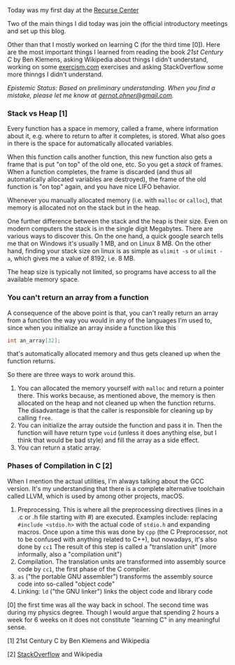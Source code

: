 Today was my first day at the [Recurse Center](https://recurse.com)

Two of the main things I did today was join the official introductory meetings and set up this blog. 


Other than that I mostly worked on learning C (for the third time [0]). Here are the most important things I learned from reading the book *21st Century C* by Ben Klemens, asking Wikipedia about things I didn't understand, working on some [exercism.com](https://www.exercism.com) exercises and asking StackOverflow some more thinngs I didn't understand.

*Epistemic Status: Based on preliminary understanding. When you find a mistake, please let me know at [gernot.ohner@gmail.com](mailto:gernot.ohner@gmail.com).*

### Stack vs Heap [1]
Every function has a space in memory, called a frame, where information about it, e.g. where to return to after it completes, is stored. 
What also goes in there is the space for automatically allocated variables.

When this function calls another function, this new function also gets a frame that is put "on top" of the old one, etc. So you get a *stack* of frames.
When a function completes, the frame is discarded (and thus all automatically allocated variables are destroyed), the frame of the old function is "on top" again, and you have nice LIFO behavior.

Whenever you manually allocated memory (i.e. with `malloc` or `calloc`), that memory is allocated not on the stack but in the heap.

One further difference between the stack and the heap is their size.
Even on modern computers the stack is in the single digit Megabytes.
There are various ways to discover this. On the one hand, a quick google search tells me that on Windows it's usually 1 MB, and on Linux 8 MB.
On the other hand, finding your stack size on linux is as simple as `ulimit -s` or `ulimit -a`, which gives me a value of 8192, i.e. 8 MB.

The heap size is typically not limited, so programs have access to all the available memory space.

### You can't return an array from a function

A consequence of the above point is that, you can't really return an array from a function the way you would in any of the languages I'm used to, 
since when you initialize an array inside a function like this
```c
int an_array[32];
```
that's automatically allocated memory and thus gets cleaned up when the function returns.

So there are three ways to work around this.
1) You can allocated the memory yourself with `malloc` and return a pointer there. 
This works because, as mentioned above, the memory is then allocated on the heap and not cleaned up when the function returns. 
The disadvantage is that the caller is responsible for cleaning up by calling `free`.
2) You can initialize the array outside the function and pass it in. 
Then the function will have return type `void` (unless it does anything else, but I think that would be bad style) and fill the array as a side effect.
3) You can return a static array.

### Phases of Compilation in C [2]
When I mention the actual utilities, I'm always talking about the GCC version. 
It's my understanding that there is a complete alternative toolchain called LLVM, which is used by
among other projects, macOS.
1. Preprocessing. This is where all the preprocessing directives (lines in a .c or .h file starting with #) are executed.
   Examples include: replacing `#include <stdio.h>` with the actual code of `stdio.h` and expanding macros.
Once upon a time this was done by `cpp` (the C Preprocessor, not to be confused with anything related to C++), 
but nowadays, it's also done by `cc1`
    The result of this step is called a "translation unit" (more informally, also a "compilation unit")
2. Compilation. The translation units are transformed into assembly source code by `cc1`, the first phase of the C compiler.
3. `as` ("the portable GNU assembler") transforms the assembly source code into so-called "object code"
4. Linking: `ld` ("the GNU linker") links the object code and library code

[0] the first time was all the way back in school. The second time was during my physics degree. 
Though I would argue that spending 2 hours a week for 6 weeks on it does not constitute "learning C" in any meaningful sense. 

[1] 21st Century C by Ben Klemens and Wikipedia

[2] [StackOverflow](https://stackoverflow.com/questions/12907115/does-the-c-programming-language-have-a-runtime) and Wikipedia
